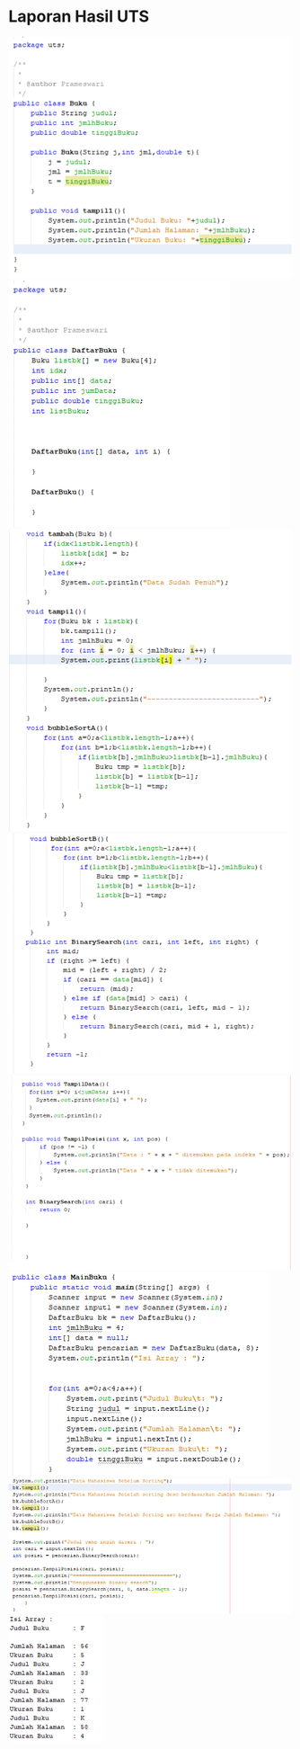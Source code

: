 # Laporan Hasil UTS

<img src = '1.PNG'>
<img src = '2.PNG'>
<img src = '3.PNG'>
<img src = '4.PNG'>
<img src = '5.PNG'>
<img src = '6.PNG'>
<img src = '7.PNG'>
<img src = 'O.PNG'>


